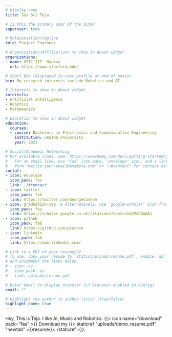 ```yaml
---
# Display name
title: Sai Sri Teja

# Is this the primary user of the site?
superuser: true

# Role/position/tagline
role: Project Engineer

# Organizations/Affiliations to show in About widget
organizations:
- name: HTIC IIT- Madras
  url: https://www.stanford.edu/

# Short bio (displayed in user profile at end of posts)
bio: My research interests include Robotics and AI.

# Interests to show in About widget
interests:
- Artificial Intelligence
- Robotics
- Mathematics

# Education to show in About widget
education:
  courses:
  - course: Bachelors in Electronics and Comminication Engineering
    institution: SASTRA University
    year: 2021

# Social/Academic Networking
# For available icons, see: https://wowchemy.com/docs/getting-started/page-builder/#icons
#   For an email link, use "fas" icon pack, "envelope" icon, and a link in the
#   form "mailto:your-email@example.com" or "/#contact" for contact widget.
social:
- icon: envelope
  icon_pack: fas
  link: '/#contact'
- icon: twitter
  icon_pack: fab
  link: https://twitter.com/GeorgeCushen
- icon: graduation-cap  # Alternatively, use `google-scholar` icon from `ai` icon pack
  icon_pack: fas
  link: https://scholar.google.co.uk/citations?user=sIwtMXoAAAAJ
- icon: github
  icon_pack: fab
  link: https://github.com/gcushen
- icon: linkedin
  icon_pack: fab
  link: https://www.linkedin.com/

# Link to a PDF of your resume/CV.
# To use: copy your resume to `static/uploads/resume.pdf`, enable `ai` icons in `params.toml`, 
# and uncomment the lines below.
# - icon: cv
#   icon_pack: ai
#   link: uploads/resume.pdf

# Enter email to display Gravatar (if Gravatar enabled in Config)
email: ""

# Highlight the author in author lists? (true/false)
highlight_name: true
---
```


Hey, This is Teja.  I like AI, Music and Robotics.
{{< icon name="download" pack="fas" >}} Download my {{< staticref "uploads/demo_resume.pdf" "newtab" >}}resumé{{< /staticref >}}.
